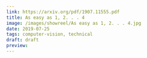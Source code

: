 ```yaml
---
link: https://arxiv.org/pdf/1907.11555.pdf
title: As easy as 1, 2. . . 4
image: /images/showreel/As easy as 1, 2. . . 4.jpg
date: 2019-07-25
tags: computer-vision, technical
draft: draft
preview:
---
```




